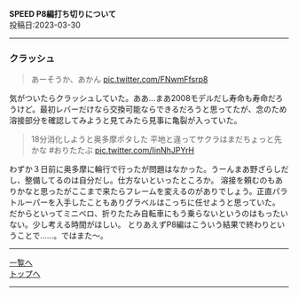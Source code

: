 

**SPEED P8編打ち切りについて**  
投稿日:2023-03-30

---

### クラッシュ

> あーそうか、あかん [pic.twitter.com/FNwmFfsrp8](https://twitter.com/ADlGCrQjlnyDKCg/status/1641334840669896705)

気がついたらクラッシュしていた。ああ…まあ2008モデルだし寿命も寿命だろうけど。最初レバーだけなら交換可能ならできるだろうと思ってたが、念のため溶接部分を確認してみようと見てみたら見事に亀裂が入っていた。

> 18分消化しようと奥多摩ポタした
> 平地と違ってサクラはまだちょっと先かな #おりたたぶ [pic.twitter.com/IinNhJPYrH](https://twitter.com/ADlGCrQjlnyDKCg/status/1640263654888341506)

わずか３日前に奥多摩に輪行で行ったが問題はなかった。うーんまあ野ざらしだし、整備してるのは自分だし。仕方ないといったところか。
溶接を頼むのもありかなと思ったがここまで来たらフレームを変えるのがありでしょう。正直パラトルーパーを入手したこともありグラベルはこっちに任せようと思っていた。
だからといってミニベロ、折りたたみ自転車にもう乗らないというのはもったいない。少し考える時間がほしい。
とりあえずP8編はこういう結果で終わりということで……。ではまた～。

---

[一覧へ](./Link.md)  
[トップへ](/)

---

